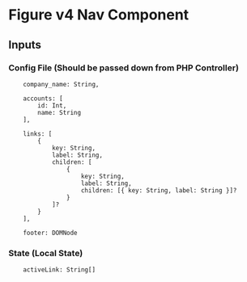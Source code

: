 # Figure v4 Nav Component

## Inputs

### Config File (Should be passed down from PHP Controller)

```
    company_name: String,

    accounts: [
        id: Int,
        name: String
    ],

    links: [
        {
            key: String,
            label: String,
            children: [
                {
                    key: String,
                    label: String,
                    children: [{ key: String, label: String }]?
                }
            ]?
        }
    ],

    footer: DOMNode
```

### State (Local State)

```
    activeLink: String[]
```
